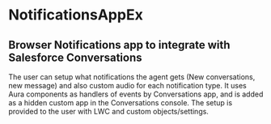 # NotificationsAppEx

## Browser Notifications app to integrate with Salesforce Conversations

The user can setup what notifications the agent gets (New conversations, new message) and also custom audio for each notification type.
It uses Aura components as handlers of events by Conversations app, and is added as a hidden custom app in the Conversations console.
The setup is provided to the user with LWC and custom objects/settings.
